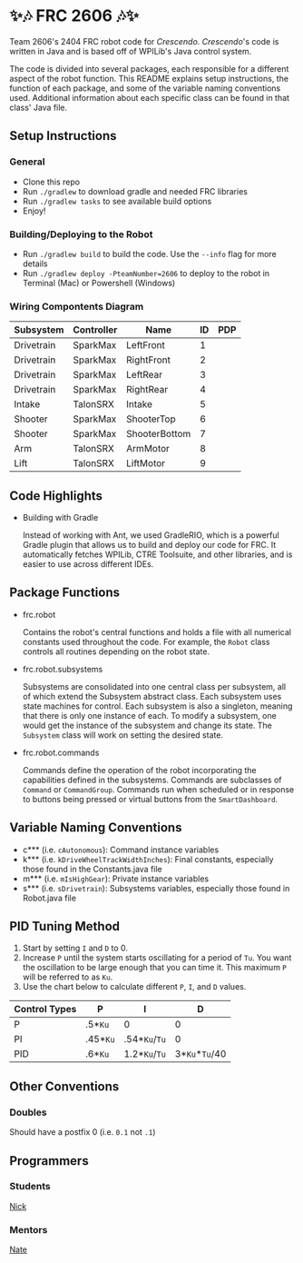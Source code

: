 # :sparkles::notes: FRC 2606 :notes::sparkles:

Team 2606's 2404 FRC robot code for *Crescendo*. *Crescendo*'s code is written in Java and is based off of WPILib's Java control system.

The code is divided into several packages, each responsible for a different aspect of the robot function. This README explains setup instructions, the function of each package, and some of the variable naming conventions used. Additional information about each specific class can be found in that class' Java file.

## Setup Instructions

### General
- Clone this repo
- Run `./gradlew` to download gradle and needed FRC libraries
- Run `./gradlew tasks` to see available build options
- Enjoy!

### Building/Deploying to the Robot
- Run `./gradlew build` to build the code. Use the `--info` flag for more details
- Run `./gradlew deploy -PteamNumber=2606` to deploy to the robot in Terminal (Mac) or Powershell (Windows)

### Wiring Compontents Diagram

Subsystem  | Controller       | Name           | ID     | PDP  |
---------- | ---------------- | -------------- | ------ | ---- |
Drivetrain | SparkMax         | LeftFront      | 1      |      |
Drivetrain | SparkMax         | RightFront     | 2      |      |
Drivetrain | SparkMax         | LeftRear       | 3      |      |
Drivetrain | SparkMax         | RightRear      | 4      |      |
Intake     | TalonSRX         | Intake         | 5      |      |
Shooter    | SparkMax         | ShooterTop     | 6      |      |
Shooter    | SparkMax         | ShooterBottom  | 7      |      |
Arm        | TalonSRX         | ArmMotor       | 8      |      |
Lift       | TalonSRX         | LiftMotor      | 9      |      |

## Code Highlights

- Building with Gradle

  Instead of working with Ant, we used GradleRIO, which is a powerful Gradle plugin that allows us to build and deploy our code for FRC. It automatically fetches WPILib, CTRE Toolsuite, and other libraries, and is easier to use across different IDEs.


## Package Functions
- frc.robot

  Contains the robot's central functions and holds a file with all numerical constants used throughout the code. For example, the `Robot` class controls all routines depending on the robot state.

- frc.robot.subsystems

  Subsystems are consolidated into one central class per subsystem, all of which extend the Subsystem abstract class. Each subsystem uses state machines for control.
  Each subsystem is also a singleton, meaning that there is only one instance of each. To modify a subsystem, one would get the instance of the subsystem and change its state. The `Subsystem` class will work on setting the desired state.

- frc.robot.commands

  Commands define the operation of the robot incorporating the capabilities defined in the subsystems. Commands are subclasses of `Command` or `CommandGroup`. Commands run when scheduled or in response to buttons being pressed or virtual buttons from the `SmartDashboard`.



## Variable Naming Conventions
- c*** (i.e. `cAutonomous`): Command instance variables
- k*** (i.e. `kDriveWheelTrackWidthInches`): Final constants, especially those found in the Constants.java file
- m*** (i.e. `mIsHighGear`): Private instance variables
- s*** (i.e. `sDrivetrain`): Subsystems variables, especially those found in Robot.java file

## PID Tuning Method
1. Start by setting `I` and `D` to 0.
2. Increase `P` until the system starts oscillating for a period of `Tu`. You want the oscillation to be large enough that you can time it. This maximum `P` will be referred to as `Ku`.
3. Use the chart below to calculate different `P`, `I`, and `D` values.

Control Types | P        | I             | D              |
------------- | -------- | ------------- | -------------- |
P             | .5*`Ku`  | 0             | 0              |
PI            | .45*`Ku` | .54*`Ku`/`Tu` | 0              |
PID           | .6*`Ku`  | 1.2*`Ku`/`Tu` | 3*`Ku`*`Tu`/40 |

## Other Conventions

### Doubles

Should have a postfix 0 (i.e. `0.1` not `.1`)

## Programmers

### Students
[Nick](https://github.com/ngarnsworthy)<br/>

### Mentors
[Nate](https://github.com/naterbots)<br/>
